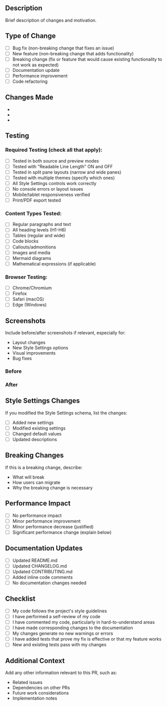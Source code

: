 ## Description
Brief description of changes and motivation.

## Type of Change
- [ ] Bug fix (non-breaking change that fixes an issue)
- [ ] New feature (non-breaking change that adds functionality)
- [ ] Breaking change (fix or feature that would cause existing functionality to not work as expected)
- [ ] Documentation update
- [ ] Performance improvement
- [ ] Code refactoring

## Changes Made
- 
- 
- 

## Testing
### Required Testing (check all that apply):
- [ ] Tested in both source and preview modes
- [ ] Tested with "Readable Line Length" ON and OFF
- [ ] Tested in split pane layouts (narrow and wide panes)
- [ ] Tested with multiple themes (specify which ones)
- [ ] All Style Settings controls work correctly
- [ ] No console errors or layout issues
- [ ] Mobile/tablet responsiveness verified
- [ ] Print/PDF export tested

### Content Types Tested:
- [ ] Regular paragraphs and text
- [ ] All heading levels (H1-H6)
- [ ] Tables (regular and wide)
- [ ] Code blocks
- [ ] Callouts/admonitions
- [ ] Images and media
- [ ] Mermaid diagrams
- [ ] Mathematical expressions (if applicable)

### Browser Testing:
- [ ] Chrome/Chromium
- [ ] Firefox
- [ ] Safari (macOS)
- [ ] Edge (Windows)

## Screenshots
Include before/after screenshots if relevant, especially for:
- Layout changes
- New Style Settings options
- Visual improvements
- Bug fixes

### Before
<!-- Screenshot of the issue/old behavior -->

### After
<!-- Screenshot of the fix/new behavior -->

## Style Settings Changes
If you modified the Style Settings schema, list the changes:
- [ ] Added new settings
- [ ] Modified existing settings
- [ ] Changed default values
- [ ] Updated descriptions

## Breaking Changes
If this is a breaking change, describe:
- What will break
- How users can migrate
- Why the breaking change is necessary

## Performance Impact
- [ ] No performance impact
- [ ] Minor performance improvement
- [ ] Minor performance decrease (justified)
- [ ] Significant performance change (explain below)

<!-- If performance impact, explain: -->

## Documentation Updates
- [ ] Updated README.md
- [ ] Updated CHANGELOG.md
- [ ] Updated CONTRIBUTING.md
- [ ] Added inline code comments
- [ ] No documentation changes needed

## Checklist
- [ ] My code follows the project's style guidelines
- [ ] I have performed a self-review of my code
- [ ] I have commented my code, particularly in hard-to-understand areas
- [ ] I have made corresponding changes to the documentation
- [ ] My changes generate no new warnings or errors
- [ ] I have added tests that prove my fix is effective or that my feature works
- [ ] New and existing tests pass with my changes

## Additional Context
Add any other information relevant to this PR, such as:
- Related issues
- Dependencies on other PRs
- Future work considerations
- Implementation notes